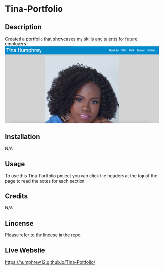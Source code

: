 # Tina-Portfolio

## Description 
Created a portfolio that showcases my skills and talents for future employers 
 <img src="./assets/images/TinaPortfolioScreenShot.png" alt = "A screen shot of Tina's Portfolio"/>

## Installation
N/A

## Usage
To use this Tina-Portfolio project you can click the headers at the top of the page to read the notes for each section. 

## Credits
N/A

## Lincense
Please refer to the lincese in the repo

## Live Website

https://humphreyt12.github.io/Tina-Portfolio/

